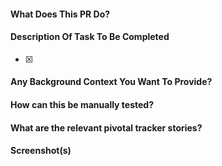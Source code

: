 #### What Does This PR Do?


#### Description Of Task To Be Completed
- [X]

#### Any Background Context You Want To Provide?


#### How can this be manually tested?


#### What are the relevant pivotal tracker stories?


#### Screenshot(s)

